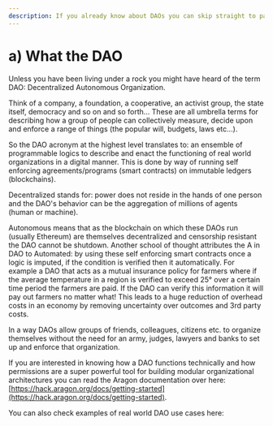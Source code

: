 ```yaml
---
description: If you already know about DAOs you can skip straight to part 2
---
```


# a\) What the DAO

Unless you have been living under a rock you might have heard of the term DAO: Decentralized Autonomous Organization. 

Think of a company, a foundation, a cooperative, an activist group, the state itself, democracy and so on and so forth... These are all umbrella terms for describing how a group of people can collectively measure, decide upon and enforce a range of things \(the popular will, budgets, laws etc...\). 

So the DAO acronym at the highest level translates to: an ensemble of programmable logics to describe and enact the functioning of real world organizations in a digital manner. This is done by way of running self enforcing agreements/programs \(smart contracts\) on immutable ledgers \(blockchains\).

Decentralized stands for: power does not reside in the hands of one person and the DAO's behavior can be the aggregation of millions of agents \(human or machine\).

Autonomous means that as the blockchain on which these DAOs run \(usually Ethereum\) are themselves decentralized and censorship resistant the DAO cannot be shutdown. Another school of thought attributes the A in DAO to Automated: by using these self enforcing smart contracts once a logic is imputed, if the condition is verified then it automatically. For example a DAO that acts as a mutual insurance policy for farmers where if the average temperature in a region is verified to exceed 25° over a certain time period the farmers are paid. If the DAO can verify this information it will pay out farmers no matter what! This leads to a huge reduction of overhead costs in an economy by removing uncertainty over outcomes and 3rd party costs.

In a way DAOs allow groups of friends, colleagues, citizens etc. to organize themselves without the need for an army, judges, lawyers and banks to set up and enforce that organization.

If you are interested in knowing how a DAO functions technically and how permissions are a super powerful tool for building modular organizational architectures you can read  the Aragon documentation over here: [https://hack.aragon.org/docs/getting-started](https://hack.aragon.org/docs/getting-started).

You can also check examples of real world DAO use cases here: 

